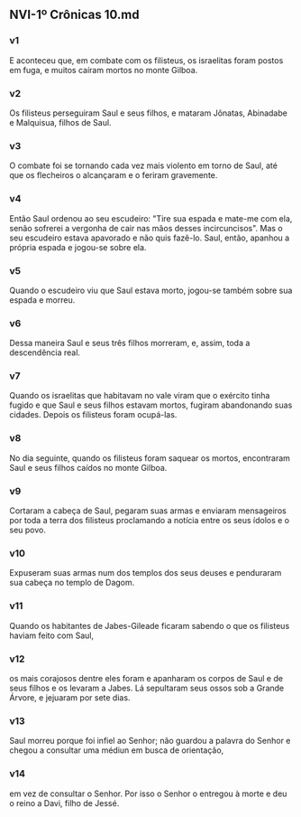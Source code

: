 ## NVI-1º Crônicas 10.md
### v1
 E aconteceu que, em combate com os filisteus, os israelitas foram postos em fuga, e muitos caíram mortos no monte Gilboa.
### v2
 Os filisteus perseguiram Saul e seus filhos, e mataram Jônatas, Abinadabe e Malquisua, filhos de Saul.
### v3
 O combate foi se tornando cada vez mais violento em torno de Saul, até que os flecheiros o alcançaram e o feriram gravemente.
### v4
 Então Saul ordenou ao seu escudeiro: "Tire sua espada e mate-me com ela, senão sofrerei a vergonha de cair nas mãos desses incircuncisos". Mas o seu escudeiro estava apavorado e não quis fazê-lo. Saul, então, apanhou a própria espada e jogou-se sobre ela.
### v5
 Quando o escudeiro viu que Saul estava morto, jogou-se também sobre sua espada e morreu.
### v6
 Dessa maneira Saul e seus três filhos morreram, e, assim, toda a descendência real.
### v7
 Quando os israelitas que habitavam no vale viram que o exército tinha fugido e que Saul e seus filhos estavam mortos, fugiram abandonando suas cidades. Depois os filisteus foram ocupá-las.
### v8
 No dia seguinte, quando os filisteus foram saquear os mortos, encontraram Saul e seus filhos caídos no monte Gilboa.
### v9
 Cortaram a cabeça de Saul, pegaram suas armas e enviaram mensageiros por toda a terra dos filisteus proclamando a notícia entre os seus ídolos e o seu povo.
### v10
 Expuseram suas armas num dos templos dos seus deuses e penduraram sua cabeça no templo de Dagom.
### v11
 Quando os habitantes de Jabes-Gileade ficaram sabendo o que os filisteus haviam feito com Saul,
### v12
 os mais corajosos dentre eles foram e apanharam os corpos de Saul e de seus filhos e os levaram a Jabes. Lá sepultaram seus ossos sob a Grande Árvore, e jejuaram por sete dias.
### v13
 Saul morreu porque foi infiel ao Senhor; não guardou a palavra do Senhor e chegou a consultar uma médiun em busca de orientação,
### v14
 em vez de consultar o Senhor. Por isso o Senhor o entregou à morte e deu o reino a Davi, filho de Jessé.
